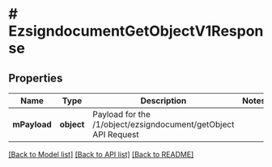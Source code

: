 # # EzsigndocumentGetObjectV1Response

## Properties

Name | Type | Description | Notes
------------ | ------------- | ------------- | -------------
**mPayload** | **object** | Payload for the /1/object/ezsigndocument/getObject API Request | 

[[Back to Model list]](../../README.md#documentation-for-models) [[Back to API list]](../../README.md#documentation-for-api-endpoints) [[Back to README]](../../README.md)


